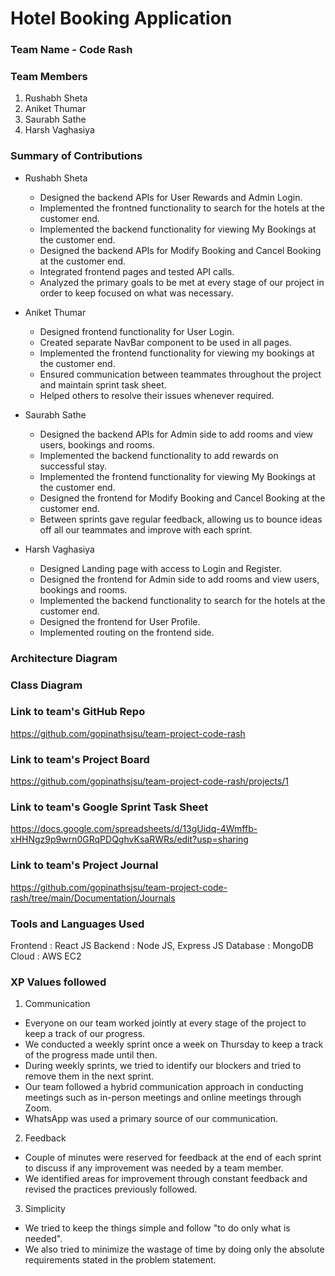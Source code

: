# Hotel Booking Application

### Team Name - Code Rash

### Team Members
1. Rushabh Sheta
2. Aniket Thumar
3. Saurabh Sathe
4. Harsh Vaghasiya

### Summary of Contributions
- Rushabh Sheta
  - Designed the backend APIs for User Rewards and Admin Login.
  - Implemented the frontned functionality to search for the hotels at the customer end.
  - Implemented the backend functionality for viewing My Bookings at the customer end.
  - Designed the backend APIs for Modify Booking and Cancel Booking at the customer end.
  - Integrated frontend pages and tested API calls.
  - Analyzed the primary goals to be met at every stage of our project in order to keep focused on what was necessary.
  
- Aniket Thumar
  - Designed frontend functionality for User Login.
  - Created separate NavBar component to be used in all pages.
  - Implemented the frontend functionality for viewing my bookings at the customer end.
  - Ensured communication between teammates throughout the project and maintain sprint task sheet.
  - Helped others to resolve their issues whenever required.

- Saurabh Sathe
  - Designed the backend APIs for Admin side to add rooms and view users, bookings and rooms.
  - Implemented the backend functionality to add rewards on successful stay.
  - Implemented the frontend functionality for viewing My Bookings at the customer end.
  - Designed the frontend for Modify Booking and Cancel Booking at the customer end.
  - Between sprints gave regular feedback, allowing us to bounce ideas off all our teammates and improve with each sprint.

- Harsh Vaghasiya
  - Designed Landing page with access to Login and Register.
  - Designed the frontend for Admin side to add rooms and view users, bookings and rooms.
  - Implemented the backend functionality to search for the hotels at the customer end.
  - Designed the frontend for User Profile.
  - Implemented routing on the frontend side.
  

### Architecture Diagram


### Class Diagram


### Link to team's GitHub Repo 
https://github.com/gopinathsjsu/team-project-code-rash

### Link to team's Project Board
https://github.com/gopinathsjsu/team-project-code-rash/projects/1

### Link to team's Google Sprint Task Sheet
https://docs.google.com/spreadsheets/d/13gUidq-4Wmffb-xHHNgz9p9wrn0GRqPDQghvKsaRWRs/edit?usp=sharing

### Link to team's Project Journal
https://github.com/gopinathsjsu/team-project-code-rash/tree/main/Documentation/Journals

### Tools and Languages Used
Frontend : React JS
Backend : Node JS, Express JS
Database : MongoDB
Cloud : AWS EC2

### XP Values followed
1. Communication
  - Everyone on our team worked jointly at every stage of the project to keep a track of our progress.
  - We conducted a weekly sprint once a week on Thursday to keep a track of the progress made until then.
  - During weekly sprints, we tried to identify our blockers and tried to remove them in the next sprint.
  - Our team followed a hybrid communication approach in conducting meetings such as in-person meetings and online meetings through Zoom.
  - WhatsApp was used a primary source of our communication.   

2. Feedback
  - Couple of minutes were reserved for feedback at the end of each sprint to discuss if any improvement was needed by a team member. 
  - We identified areas for improvement through constant feedback and revised the practices previously followed. 
   
3. Simplicity
  - We tried to keep the things simple and follow "to do only what is needed".
  - We also tried to minimize the wastage of time by doing only the absolute requirements stated in the problem statement.
  
